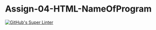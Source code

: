 # Assign-04-HTML-NameOfProgram
[![GitHub's Super Linter](https://github.com/ICS20-Programming-GraydonE/Assign-04-HTML-NameOfProgram/workflows/GitHub's%20Super%20Linter/badge.svg)](https://github.com/ICS20-Programming-GraydonE/Assign-04-HTML-NameOfProgram/actions)